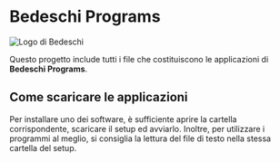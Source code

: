 # Bedeschi Programs
![Logo di Bedeschi](https://cargoconnexion.com/wp-content/uploads/2017/06/Bedeschi-logo-large.jpg)

Questo progetto include tutti i file che costituiscono le applicazioni di **Bedeschi Programs**.

## Come scaricare le applicazioni 
Per installare uno dei software, è sufficiente aprire la cartella corrispondente, scaricare il setup ed avviarlo. Inoltre, per utilizzare i programmi al meglio, si consiglia la lettura del file di testo nella stessa cartella del setup.
